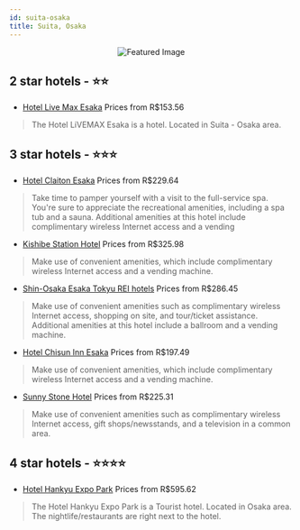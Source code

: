```yaml
---
id: suita-osaka
title: Suita, Osaka
---
```


<center><img src="https://i.travelapi.com/hotels/12000000/11940000/11938900/11938859/d0d1800e_z.jpg" alt="Featured Image" /></center>


##  2 star hotels - ⭐️⭐️

-    [Hotel Live Max Esaka](https://us.hurb.com/hotels/suita/hotel-live-max-esaka-JNP-JP013604?cmp=18055) Prices from R$153.56
   > The Hotel LiVEMAX Esaka is a  hotel. Located in Suita - Osaka area.

##  3 star hotels - ⭐️⭐️⭐️

-    [Hotel Claiton Esaka](https://us.hurb.com/hotels/suita/hotel-claiton-esaka-JNP-JP073516?cmp=18055) Prices from R$229.64
   > Take time to pamper yourself with a visit to the full-service spa. You're sure to appreciate the recreational amenities, including a spa tub and a sauna. Additional amenities at this hotel include complimentary wireless Internet access and a vending 
-    [Kishibe Station Hotel](https://us.hurb.com/hotels/suita/kishibe-station-hotel-JNP-JP426903?cmp=18055) Prices from R$325.98
   > Make use of convenient amenities, which include complimentary wireless Internet access and a vending machine.
-    [Shin-Osaka Esaka Tokyu REI hotels](https://us.hurb.com/hotels/suita/shin-osaka-esaka-tokyu-rei-hotels-JNP-JP102637?cmp=18055) Prices from R$286.45
   > Make use of convenient amenities such as complimentary wireless Internet access, shopping on site, and tour/ticket assistance. Additional amenities at this hotel include a ballroom and a vending machine.
-    [Hotel Chisun Inn Esaka](https://us.hurb.com/hotels/suita/hotel-chisun-inn-esaka-JNP-JP027760?cmp=18055) Prices from R$197.49
   > Make use of convenient amenities, which include complimentary wireless Internet access and a vending machine.
-    [Sunny Stone Hotel](https://us.hurb.com/hotels/suita/sunny-stone-hotel-JNP-JP981626?cmp=18055) Prices from R$225.31
   > Make use of convenient amenities such as complimentary wireless Internet access, gift shops/newsstands, and a television in a common area.

##  4 star hotels - ⭐️⭐️⭐️⭐️

-    [Hotel Hankyu Expo Park](https://us.hurb.com/hotels/suita/hotel-hankyu-expo-park-JNP-JP332758?cmp=18055) Prices from R$595.62
   > The Hotel Hankyu Expo Park is a Tourist hotel. Located in Osaka area. The nightlife/restaurants are right next to the hotel.
